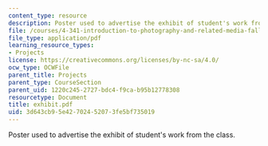 ```yaml
---
content_type: resource
description: Poster used to advertise the exhibit of student's work from the class.
file: /courses/4-341-introduction-to-photography-and-related-media-fall-2007/3d643cb95e42702452073fe5bf735019_exhibit.pdf
file_type: application/pdf
learning_resource_types:
- Projects
license: https://creativecommons.org/licenses/by-nc-sa/4.0/
ocw_type: OCWFile
parent_title: Projects
parent_type: CourseSection
parent_uid: 1220c245-2727-bdc4-f9ca-b95b12778308
resourcetype: Document
title: exhibit.pdf
uid: 3d643cb9-5e42-7024-5207-3fe5bf735019
---
```

Poster used to advertise the exhibit of student's work from the class.